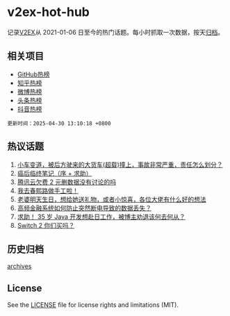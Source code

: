 # v2ex-hot-hub

 记录[V2EX](https://www.v2ex.com/)从 2021-01-06 日至今的热门话题。每小时抓取一次数据，按天[归档](archives)。
 
 ## 相关项目

- [GitHub热榜](https://github.com/snaildev/github-hot-hub)
- [知乎热榜](https://github.com/snaildev/zhihu-hot-hub)
- [微博热榜](https://github.com/snaildev/weibo-hot-hub)
- [头条热榜](https://github.com/snaildev/toutiao-hot-hub)
- [抖音热榜](https://github.com/snaildev/douyin-hot-hub)


 `更新时间：2025-04-30 13:10:18 +0800`

## 热议话题

1. [小车变道，被后方驶来的大货车(超载)撞上，事故非常严重，责任怎么划分？](https://www.v2ex.com/t/1129008)
1. [癌后临终笔记（序 + 求助）](https://www.v2ex.com/t/1129016)
1. [腾讯云欠费 2 元删数据没有讨论的吗](https://www.v2ex.com/t/1129021)
1. [我去春熙路做手工啦！](https://www.v2ex.com/t/1128982)
1. [老婆明天生日，想给她送礼物，或者小惊喜，各位大佬有什么好的想法](https://www.v2ex.com/t/1129050)
1. [高频金融系统如何防止突然断电导致的数据丢失？](https://www.v2ex.com/t/1128883)
1. [求助！ 35 岁 Java 开发想赴日工作，被博主劝退该何去何从？](https://www.v2ex.com/t/1128877)
1. [Switch 2 你们买吗？](https://www.v2ex.com/t/1128990)

## 历史归档

[archives](archives)

## License

See the [LICENSE](LICENSE) file for license rights and limitations (MIT).
